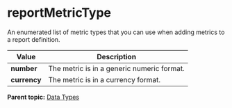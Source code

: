 # reportMetricType

An enumerated list of metric types that you can use when adding metrics to a report definition.

|Value|Description|
|-----|-----------|
|**number** |The metric is in a generic numeric format.|
|**currency** |The metric is in a currency format.|

**Parent topic:** [Data Types](../data_types/c_data_types.md)

